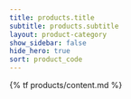 ```yaml
---
title: products.title
subtitle: products.subtitle
layout: product-category
show_sidebar: false
hide_hero: true
sort: product_code
---
```


{% tf products/content.md %}